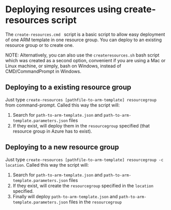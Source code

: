 
# Deploying resources using create-resources script

The `create-resources.cmd ` script is a basic script to allow easy deployment of one ARM template in one resource group. You can deploy to an existing resource group or to create one.

NOTE: Alternatively, you can also use the `createresources.sh` bash script which was created as a second option, convenient if you are using a Mac or Linux machine, or simply, bash on Windows, instead of CMD/CommandPrompt in Windows.

## Deploying to a existing resource group

Just type `create-resources [pathfile-to-arm-template] resourcegroup` from command-prompt. Called this way the script will:

1. Search for `path-to-arm-template.json` and `path-to-arm-template.parameters.json` files
2. If they exist, will deploy them in the `resourcegroup` specified (that resource group in Azure has to exist).

## Deploying to a new resource group

Just type `create-resources [pathfile-to-arm-template] resourcegroup -c location`. Called this way the script will:

1. Search for `path-to-arm-template.json` and `path-to-arm-template.parameters.json` files
2. If they exist, will create the `resourcegroup` specified in the `location` specified.
3. Finally will deploy `path-to-arm-template.json` and `path-to-arm-template.parameters.json` files in the `resourcegroup`


